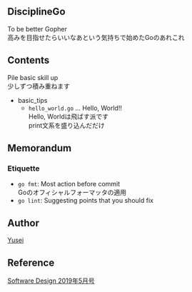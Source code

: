 ## DisciplineGo
To be better Gopher  
高みを目指せたらいいなあという気持ちで始めたGoのあれこれ

## Contents
Pile basic skill up  
少しずつ積み重ねます
- basic_tips
    - `hello_world.go` ... Hello, World!!  
      Hello, Worldは飛ばす派です  
      print文系を盛り込んだだけ

## Memorandum
### Etiquette
- `go fmt`: Most action before commit  
    Goのオフィシャルフォーマッタの適用
- `go lint`: Suggesting points that you should fix

## Author
[Yusei](https://github.com/index30)

## Reference
[Software Design 2019年5月号](https://gihyo.jp/magazine/SD/archive/2019/201905)